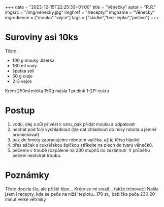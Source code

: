 +++
date = "2023-12-15T22:25:39+01:00"
title = "Věnečky"
autor = "R.R."
imgsrc = "/img/venecky.jpg"
imghref = "/recepty/"
imgname = "Věnečky"
ingredience = ["mouka","vejce"]
tags = ["sladké","bez-lepku","pečivo"]
+++

# Suroviny asi 10ks
Těsto:
- 100 g mouky Jizerka
- 160 ml vody
- špetka soli
- 50 g oleje
- 2-3 vejce

Krém
250ml mléka
150g másla
1 pudink
1-2Pl cukru


# Postup
1. vodu, olej a sůl přivést k varu, pak přidat mouku a odpalovat
2. nechat pod folii vychladnout (lze dát chladnout do mísy robota a jemně promíchávat)
3. pak do hmoty zapracujeme robotem vajíčka, až je tětso hladké
4. přes sáček s cukrářskou špičkou stříkejte na plech do tvaru věnečků.
5. pečeme v troubě rozpálené na 230 stupňů do zezlátnutí. V průběhu pečení neotvírat troubu. 



# Poznámky
Těsto docela šlo, ale příště lépe... Krém se mi srazil... takže trénovat:)
Našla jsem i recepty, kde se peče na nižší teplotu...170 st., babička peče 230 20 minut velké větrníky

<!--
-->

